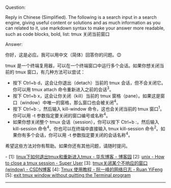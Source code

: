 Question:

Reply in Chinese (Simplified).
The following is a search input in a search engine, giving useful content or solutions and as much information as you can related to it, use markdown syntax to make your answer more readable, such as code blocks, bold, list:
tmux 关闭当前窗口

Answer:

你好，这是必应。我可以用中文（简体）回答你的问题。😊

tmux 是一个终端复用器，可以在一个终端窗口中运行多个会话。如果你想关闭当前的 tmux 窗口，有几种方法可以尝试：

- 按下 Ctrl+b d，这会让你退出（detach）当前的 tmux 会话，但不会关闭它。你可以用 tmux attach 命令重新进入之前的会话<sup>3</sup>。
- 按下 Ctrl+b x，这会让你关闭（kill）当前的 tmux 窗格（pane）。如果这是窗口（window）中唯一的窗格，那么窗口也会被关闭<sup>4</sup>。
- 按下 Ctrl+b :，然后输入 kill-window 命令，这也会关闭当前的 tmux 窗口<sup>1</sup>。你可以用 -t 参数指定要关闭的窗口编号或名称<sup>4</sup>。
- 如果你想关闭整个 tmux 会话（session），你可以按下 Ctrl+b :，然后输入 kill-session 命令<sup>4</sup>。你也可以在终端中直接输入 tmux kill-session 命令<sup>2</sup>。如果你有多个会话，你可以用 -t 参数指定要关闭的会话名称<sup>4</sup>。

希望这些方法对你有帮助。如果你还有其他问题，请随时提问。

\-
\[1]: [linux下如何退出tmux和重新进入tmux - 华东博客 - 博客园](https://www.cnblogs.com/huadongw/p/14889413.html)
\[2]: [unix - How to close a tmux session - Super User](https://superuser.com/questions/777269/how-to-close-a-tmux-session)
\[3]: [tmux关闭某个不响应的窗口(window) - CSDN博客](https://blog.csdn.net/lianshaohua/article/details/109505873)
\[4]: [Tmux 使用教程 - 阮一峰的网络日志 - Ruan YiFeng](https://www.ruanyifeng.com/blog/2019/10/tmux.html)
\[5]: [exit tmux window without quitting the Terminal program](https://unix.stackexchange.com/questions/174440/exit-tmux-window-without-quitting-the-terminal-program)

<hr/>

